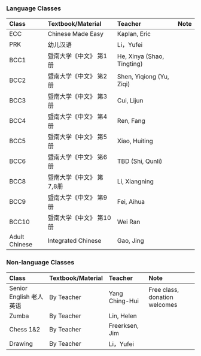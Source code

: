 
### Language Classes

| Class        | Textbook/Material          | Teacher | Note |
|:-------------|:------------------|:------|:------|
| ECC 	| Chinese Made Easy  	| Kaplan, Eric 	|  | 
| PRK 	|  	幼儿汉语  	|  	Li，Yufei  |  | 
| BCC1 	| 暨南大学《中文》 第1册 	| He, Xinya (Shao, Tingting) |  | 
| BCC2 	| 暨南大学《中文》 第2册 	| Shen, Yiqiong (Yu, Ziqi) |  | 
| BCC3 	| 暨南大学《中文》 第3册 	| Cui, Lijun |  | 
| BCC4 	| 暨南大学《中文》 第4册 	| Ren, Fang |  | 
| BCC5 	| 暨南大学《中文》 第5册 	| Xiao, Huiting |  | 
| BCC6 	| 暨南大学《中文》 第6册 	| TBD  (Shi, Qunli)  |  | 
| BCC8 	| 暨南大学《中文》 第7,8册 	| Li, Xiangning |  | 
| BCC9 	| 暨南大学《中文》 第9册 	| Fei, Aihua |  | 
| BCC10 	| 暨南大学《中文》 第10册 	| Wei Ran |  | 
| Adult Chinese 	| Integrated Chinese 	| Gao, Jing |  | 

### Non-language Classes

| Class        | Textbook/Material          | Teacher | Note |
|:-------------|:------------------|:------|:------|
| Senior English 老人英语	| By Teacher 	| Yang Ching-Hui | Free class, donation welcomes | 
| Zumba	| By Teacher 	| Lin, Helen |  |
| Chess 1&2	| By Teacher 	| Freerksen, Jim |  |
| Drawing	| By Teacher 	| Li，Yufei |  |




